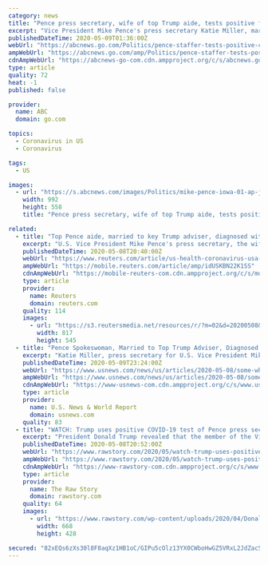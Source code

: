 ```yaml
---
category: news
title: "Pence press secretary, wife of top Trump aide, tests positive for coronavirus"
excerpt: "Vice President Mike Pence's press secretary Katie Miller, married to top Trump aide Stephen Miller, has tested positive for the coronavirus."
publishedDateTime: 2020-05-09T01:36:00Z
webUrl: "https://abcnews.go.com/Politics/pence-staffer-tests-positive-coronavirus-trumps-personal-valet/story?id=70582316"
ampWebUrl: "https://abcnews.go.com/amp/Politics/pence-staffer-tests-positive-coronavirus-trumps-personal-valet/story?id=70582316"
cdnAmpWebUrl: "https://abcnews-go-com.cdn.ampproject.org/c/s/abcnews.go.com/amp/Politics/pence-staffer-tests-positive-coronavirus-trumps-personal-valet/story?id=70582316"
type: article
quality: 72
heat: -1
published: false

provider:
  name: ABC
  domain: go.com

topics:
  - Coronavirus in US
  - Coronavirus

tags:
  - US

images:
  - url: "https://s.abcnews.com/images/Politics/mike-pence-iowa-01-ap-jc-200508_hpMain_16x9_992.jpg"
    width: 992
    height: 558
    title: "Pence press secretary, wife of top Trump aide, tests positive for coronavirus"

related:
  - title: "Top Pence aide, married to key Trump adviser, diagnosed with coronavirus"
    excerpt: "U.S. Vice President Mike Pence's press secretary, the wife of one of President Donald Trump's senior advisors, has tested positive for the coronavirus, raising alarm about the virus' potential spread within the White House's inner most circle."
    publishedDateTime: 2020-05-08T20:40:00Z
    webUrl: "https://www.reuters.com/article/us-health-coronavirus-usa-trump-idUSKBN22K1SS"
    ampWebUrl: "https://mobile.reuters.com/article/amp/idUSKBN22K1SS"
    cdnAmpWebUrl: "https://mobile-reuters-com.cdn.ampproject.org/c/s/mobile.reuters.com/article/amp/idUSKBN22K1SS"
    type: article
    provider:
      name: Reuters
      domain: reuters.com
    quality: 114
    images:
      - url: "https://s3.reutersmedia.net/resources/r/?m=02&d=20200508&t=2&i=1517991879&w=&fh=545px&fw=&ll=&pl=&sq=&r=LYNXMPEG471VP"
        width: 817
        height: 545
  - title: "Pence Spokeswoman, Married to Top Trump Adviser, Diagnosed With Coronavirus"
    excerpt: "Katie Miller, press secretary for U.S. ‪Vice President Mike Pence‬, helps prepare for the daily coronavirus task force briefing at the White House in Washington, U.S. March 10, 2020. Picture taken March 10,"
    publishedDateTime: 2020-05-09T23:24:00Z
    webUrl: "https://www.usnews.com/news/us/articles/2020-05-08/some-white-house-personnel-to-wear-masks-after-staffer-tests-positive-trump"
    ampWebUrl: "https://www.usnews.com/news/us/articles/2020-05-08/some-white-house-personnel-to-wear-masks-after-staffer-tests-positive-trump?context=amp"
    cdnAmpWebUrl: "https://www-usnews-com.cdn.ampproject.org/c/s/www.usnews.com/news/us/articles/2020-05-08/some-white-house-personnel-to-wear-masks-after-staffer-tests-positive-trump?context=amp"
    type: article
    provider:
      name: U.S. News & World Report
      domain: usnews.com
    quality: 83
  - title: "WATCH: Trump uses positive COVID-19 test of Pence press secretary to advocate against testing"
    excerpt: "President Donald Trump revealed that the member of the Vice President’s staff who tested positive on Friday for coronavirus is Mike Pence’s press secretary Katie Miller. Miller happens to be the spouse of Trump’s senior advisor Stephen Miller,"
    publishedDateTime: 2020-05-08T20:52:00Z
    webUrl: "https://www.rawstory.com/2020/05/watch-trump-uses-positive-covid-19-test-of-pence-press-secretary-to-advocate-against-testing/"
    ampWebUrl: "https://www.rawstory.com/2020/05/watch-trump-uses-positive-covid-19-test-of-pence-press-secretary-to-advocate-against-testing/amp/"
    cdnAmpWebUrl: "https://www-rawstory-com.cdn.ampproject.org/c/s/www.rawstory.com/2020/05/watch-trump-uses-positive-covid-19-test-of-pence-press-secretary-to-advocate-against-testing/amp/"
    type: article
    provider:
      name: The Raw Story
      domain: rawstory.com
    quality: 64
    images:
      - url: "https://www.rawstory.com/wp-content/uploads/2020/04/Donald-Trump-3.jpg"
        width: 668
        height: 428

secured: "82xEQs6zXs30l8F8aqXz1HB1oC/GIPu5cOlz13YX0CWboHwGZ5VRxL2JdZac5VlOiygdXKTPv6bqywojLiXUKFmYgzbjw30S+FLqzz68Qkf1sckX8U6G6TfosbsLLlVpa+8mM1CGKqiRcYQvxtA7Q+Z1M16ZhzbNz46fM6tmuzmz+ypLyYHngJTyZ6j9npXix1cwLS0P+Ayntt1RghsB330+8VzbEweKmOvWN+H3hgU7r4yJwIrSK1UWKj5qUBlrLtoIc+CBvo+xD4ZDWW3FglpmoZLYewhFSJlOs1H1w7VY7oMXPy/PZ9+4OOLoBGR6nryf+OylSowv2n0C0A5VUahbBlv8kD0QeKdLF4UGtq14Y3JTxTCnfkGI62GEHcxhZ3R5P07ufGjytrfMYHdVtg1i/sUZKafrBUPv7sK31nzgdsjk7L6LXxWWRHY+91Klf8IPdMuDoeNuS7Wx6H2qPpqCpua054aZH7wQHBfr/A0=;Y3KqqD9+QSR9LJZISQU70w=="
---
```


